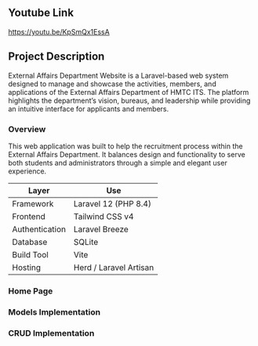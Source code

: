 ## Youtube Link

https://youtu.be/KpSmQx1EssA

## Project Description
External Affairs Department Website is a Laravel-based web system designed to manage and showcase the activities, members, and applications of the External Affairs Department of HMTC ITS. The platform highlights the department’s vision, bureaus, and leadership while providing an intuitive interface for applicants and members.

### Overview
This web application was built to help the recruitment process within the External Affairs Department. It balances design and functionality to serve both students and administrators through a simple and elegant user experience.

| Layer           | Use           |
| --------------- | ---------------------- |
| Framework       | Laravel 12 (PHP 8.4)   |
| Frontend        | Tailwind CSS v4        |
| Authentication  | Laravel Breeze         |
| Database        | SQLite        |
| Build Tool      | Vite                   |
| Hosting | Herd / Laravel Artisan |

### Home Page

### Models Implementation

### CRUD Implementation

